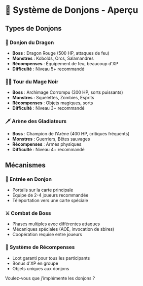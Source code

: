 # 🏰 Système de Donjons - Aperçu

## Types de Donjons

### 🐉 **Donjon du Dragon**
- **Boss** : Dragon Rouge (500 HP, attaques de feu)
- **Monstres** : Kobolds, Orcs, Salamandres
- **Récompenses** : Équipement de feu, beaucoup d'XP
- **Difficulté** : Niveau 5+ recommandé

### 🧙‍♂️ **Tour du Mage Noir**
- **Boss** : Archimage Corrompu (300 HP, sorts puissants)
- **Monstres** : Squelettes, Zombies, Esprits
- **Récompenses** : Objets magiques, sorts
- **Difficulté** : Niveau 3+ recommandé

### 🗡️ **Arène des Gladiateurs**
- **Boss** : Champion de l'Arène (400 HP, critiques fréquents)
- **Monstres** : Guerriers, Bêtes sauvages
- **Récompenses** : Armes physiques
- **Difficulté** : Niveau 4+ recommandé

## Mécanismes

### 🚪 Entrée en Donjon
- Portails sur la carte principale
- Équipe de 2-4 joueurs recommandée
- Téléportation vers une carte spéciale

### ⚔️ Combat de Boss
- Phases multiples avec différentes attaques
- Mécaniques spéciales (AOE, invocation de sbires)
- Coopération requise entre joueurs

### 🎁 Système de Récompenses
- Loot garanti pour tous les participants
- Bonus d'XP en groupe
- Objets uniques aux donjons

Voulez-vous que j'implémente les donjons ?
